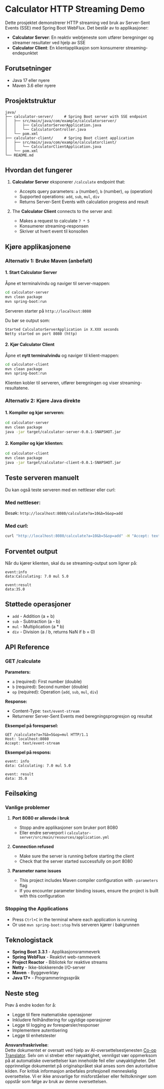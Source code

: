 <!--
CO_OP_TRANSLATOR_METADATA:
{
  "original_hash": "acd4010e430da00946a154f62847a169",
  "translation_date": "2025-06-18T09:47:52+00:00",
  "source_file": "03-GettingStarted/06-http-streaming/solution/java/README.md",
  "language_code": "no"
}
-->
# Calculator HTTP Streaming Demo

Dette prosjektet demonstrerer HTTP streaming ved bruk av Server-Sent Events (SSE) med Spring Boot WebFlux. Det består av to applikasjoner:

- **Calculator Server**: En reaktiv webtjeneste som utfører beregninger og streamer resultater ved hjelp av SSE  
- **Calculator Client**: En klientapplikasjon som konsumerer streaming-endepunktet

## Forutsetninger

- Java 17 eller nyere  
- Maven 3.6 eller nyere  

## Prosjektstruktur

```
java/
├── calculator-server/     # Spring Boot server with SSE endpoint
│   ├── src/main/java/com/example/calculatorserver/
│   │   ├── CalculatorServerApplication.java
│   │   └── CalculatorController.java
│   └── pom.xml
├── calculator-client/     # Spring Boot client application
│   ├── src/main/java/com/example/calculatorclient/
│   │   └── CalculatorClientApplication.java
│   └── pom.xml
└── README.md
```

## Hvordan det fungerer

1. **Calculator Server** eksponerer `/calculate` endpoint that:
   - Accepts query parameters: `a` (number), `b` (number), `op` (operation)
   - Supported operations: `add`, `sub`, `mul`, `div`
   - Returns Server-Sent Events with calculation progress and result

2. The **Calculator Client** connects to the server and:
   - Makes a request to calculate `7 * 5`  
   - Konsumerer streaming-responsen  
   - Skriver ut hvert event til konsollen  

## Kjøre applikasjonene

### Alternativ 1: Bruke Maven (anbefalt)

#### 1. Start Calculator Server

Åpne et terminalvindu og naviger til server-mappen:

```bash
cd calculator-server
mvn clean package
mvn spring-boot:run
```

Serveren starter på `http://localhost:8080`

Du bør se output som:  
```
Started CalculatorServerApplication in X.XXX seconds
Netty started on port 8080 (http)
```

#### 2. Kjør Calculator Client

Åpne et **nytt terminalvindu** og naviger til klient-mappen:

```bash
cd calculator-client
mvn clean package
mvn spring-boot:run
```

Klienten kobler til serveren, utfører beregningen og viser streaming-resultatene.

### Alternativ 2: Kjøre Java direkte

#### 1. Kompiler og kjør serveren:

```bash
cd calculator-server
mvn clean package
java -jar target/calculator-server-0.0.1-SNAPSHOT.jar
```

#### 2. Kompiler og kjør klienten:

```bash
cd calculator-client
mvn clean package
java -jar target/calculator-client-0.0.1-SNAPSHOT.jar
```

## Teste serveren manuelt

Du kan også teste serveren med en nettleser eller curl:

### Med nettleser:  
Besøk: `http://localhost:8080/calculate?a=10&b=5&op=add`

### Med curl:  
```bash
curl "http://localhost:8080/calculate?a=10&b=5&op=add" -H "Accept: text/event-stream"
```

## Forventet output

Når du kjører klienten, skal du se streaming-output som ligner på:

```
event:info
data:Calculating: 7.0 mul 5.0

event:result
data:35.0
```

## Støttede operasjoner

- `add` - Addition (a + b)
- `sub` - Subtraction (a - b)
- `mul` - Multiplication (a * b)
- `div` - Division (a / b, returns NaN if b = 0)

## API Reference

### GET /calculate

**Parameters:**
- `a` (required): First number (double)
- `b` (required): Second number (double)
- `op` (required): Operation (`add`, `sub`, `mul`, `div`)

**Response:**
- Content-Type: `text/event-stream`  
- Returnerer Server-Sent Events med beregningsprogresjon og resultat

**Eksempel på forespørsel:**  
```
GET /calculate?a=7&b=5&op=mul HTTP/1.1
Host: localhost:8080
Accept: text/event-stream
```

**Eksempel på respons:**  
```
event: info
data: Calculating: 7.0 mul 5.0

event: result
data: 35.0
```

## Feilsøking

### Vanlige problemer

1. **Port 8080 er allerede i bruk**  
   - Stopp andre applikasjoner som bruker port 8080  
   - Eller endre serverport i `calculator-server/src/main/resources/application.yml`

2. **Connection refused**
   - Make sure the server is running before starting the client
   - Check that the server started successfully on port 8080

3. **Parameter name issues**
   - This project includes Maven compiler configuration with `-parameters` flag
   - If you encounter parameter binding issues, ensure the project is built with this configuration

### Stopping the Applications

- Press `Ctrl+C` in the terminal where each application is running
- Or use `mvn spring-boot:stop` hvis serveren kjører i bakgrunnen  

## Teknologistack

- **Spring Boot 3.3.1** - Applikasjonsrammeverk  
- **Spring WebFlux** - Reaktivt web-rammeverk  
- **Project Reactor** - Bibliotek for reaktive streams  
- **Netty** - Ikke-blokkerende I/O-server  
- **Maven** - Byggeverktøy  
- **Java 17+** - Programmeringsspråk  

## Neste steg

Prøv å endre koden for å:  
- Legge til flere matematiske operasjoner  
- Inkludere feilhåndtering for ugyldige operasjoner  
- Legge til logging av forespørsler/responser  
- Implementere autentisering  
- Legge til enhetstester

**Ansvarsfraskrivelse**:  
Dette dokumentet er oversatt ved hjelp av AI-oversettelsestjenesten [Co-op Translator](https://github.com/Azure/co-op-translator). Selv om vi streber etter nøyaktighet, vennligst vær oppmerksom på at automatiske oversettelser kan inneholde feil eller unøyaktigheter. Det opprinnelige dokumentet på originalspråket skal anses som den autoritative kilden. For kritisk informasjon anbefales profesjonell menneskelig oversettelse. Vi er ikke ansvarlige for misforståelser eller feiltolkninger som oppstår som følge av bruk av denne oversettelsen.